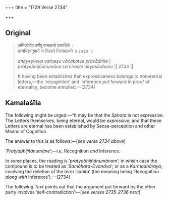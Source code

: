 +++
title = "1729 Verse 2734"

+++
## Original 
>
> अनित्येष्वेव वर्णेषु वाचकत्वे प्रसाधिते ।  
> प्रत्यभिज्ञानुमाने च निरस्ते नित्यसाधने ॥ २७३४ ॥ 
>
> *anityeṣveva varṇeṣu vācakatve prasādhite* \|  
> *pratyabhijñānumāne ca niraste nityasādhane* \|\| 2734 \|\| 
>
> It having been established that expressiveness belongs to noneternal letters,—the ‘recognition’ and ‘inference put forward in proof of eternality, become annulled.—(2734)



## Kamalaśīla

The following might be urged:—“It may be that the *Sphoṭa* is not expressive. The Letters themselves, being eternal, would be *expressive*; and that these Letters are eternal has been established by Sense-perception and other Means of Cognition

The answer to this is as follows:—[*see verse 2734 above*]

‘*Pratyabhijñānumāne*’;—i.e. Recognition *and* Inference.

In some places, the reading is ‘*pratyabhijñānumānam*’; in which case the compound is to be treated as ‘*Samāhara-Dvandva*’; or as a *Karmadhāraya*, involving the deletion of the term ‘*sahita*’ (the meaning being ‘Recognition *along with* Inference’).—(2734)

The following *Text* points out that the argument put forward by the other party involves ‘self-contradiction’:—[*see verses 2735-2736 next*]


